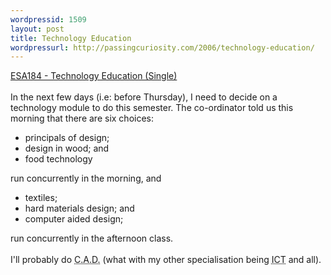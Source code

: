 ```yaml
---
wordpressid: 1509
layout: post
title: Technology Education
wordpressurl: http://passingcuriosity.com/2006/technology-education/
---
```

<a href="http://www.utas.edu.au/units/ESA184">ESA184 - Technology Education (Single)</a><br /><br />In the next few days (i.e: before Thursday), I need to decide on a technology module to do this semester. The co-ordinator told us this morning that there are six choices:<ul><li>principals of design;</li><li>design in wood; and</li><li>food technology</li></ul> run concurrently in the morning, and <ul><li>textiles;</li><li>hard materials design; and</li><li>computer aided design;</li></ul> run concurrently in the afternoon class. <br /><br />I'll probably do <acronym title="Computer Aided Design">C.A.D.</acronym> (what with my other specialisation being <acronym title="Infomation and Communication Technology">ICT</acronym> and all).
